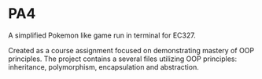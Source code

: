 # PA4

A simplified Pokemon like game run in terminal for EC327.


Created as a course assignment focused on demonstrating mastery of OOP principles.
The project contains a several files utilizing OOP principles: inheritance, polymorphism, encapsulation and abstraction.
